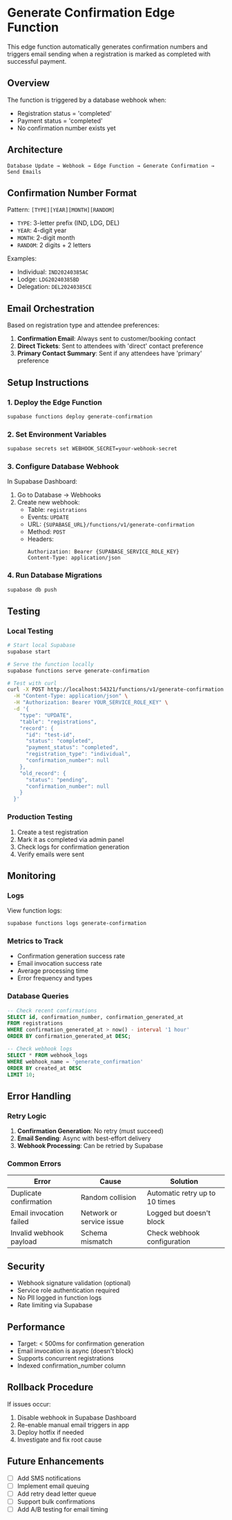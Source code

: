 # Generate Confirmation Edge Function

This edge function automatically generates confirmation numbers and triggers email sending when a registration is marked as completed with successful payment.

## Overview

The function is triggered by a database webhook when:
- Registration status = 'completed'
- Payment status = 'completed'  
- No confirmation number exists yet

## Architecture

```
Database Update → Webhook → Edge Function → Generate Confirmation → Send Emails
```

## Confirmation Number Format

Pattern: `[TYPE][YEAR][MONTH][RANDOM]`

- `TYPE`: 3-letter prefix (IND, LDG, DEL)
- `YEAR`: 4-digit year
- `MONTH`: 2-digit month
- `RANDOM`: 2 digits + 2 letters

Examples:
- Individual: `IND20240385AC`
- Lodge: `LDG20240385BD`
- Delegation: `DEL20240385CE`

## Email Orchestration

Based on registration type and attendee preferences:

1. **Confirmation Email**: Always sent to customer/booking contact
2. **Direct Tickets**: Sent to attendees with 'direct' contact preference
3. **Primary Contact Summary**: Sent if any attendees have 'primary' preference

## Setup Instructions

### 1. Deploy the Edge Function

```bash
supabase functions deploy generate-confirmation
```

### 2. Set Environment Variables

```bash
supabase secrets set WEBHOOK_SECRET=your-webhook-secret
```

### 3. Configure Database Webhook

In Supabase Dashboard:
1. Go to Database → Webhooks
2. Create new webhook:
   - Table: `registrations`
   - Events: `UPDATE`
   - URL: `{SUPABASE_URL}/functions/v1/generate-confirmation`
   - Method: `POST`
   - Headers:
     ```
     Authorization: Bearer {SUPABASE_SERVICE_ROLE_KEY}
     Content-Type: application/json
     ```

### 4. Run Database Migrations

```bash
supabase db push
```

## Testing

### Local Testing

```bash
# Start local Supabase
supabase start

# Serve the function locally
supabase functions serve generate-confirmation

# Test with curl
curl -X POST http://localhost:54321/functions/v1/generate-confirmation \
  -H "Content-Type: application/json" \
  -H "Authorization: Bearer YOUR_SERVICE_ROLE_KEY" \
  -d '{
    "type": "UPDATE",
    "table": "registrations",
    "record": {
      "id": "test-id",
      "status": "completed",
      "payment_status": "completed",
      "registration_type": "individual",
      "confirmation_number": null
    },
    "old_record": {
      "status": "pending",
      "confirmation_number": null
    }
  }'
```

### Production Testing

1. Create a test registration
2. Mark it as completed via admin panel
3. Check logs for confirmation generation
4. Verify emails were sent

## Monitoring

### Logs

View function logs:
```bash
supabase functions logs generate-confirmation
```

### Metrics to Track

- Confirmation generation success rate
- Email invocation success rate
- Average processing time
- Error frequency and types

### Database Queries

```sql
-- Check recent confirmations
SELECT id, confirmation_number, confirmation_generated_at
FROM registrations
WHERE confirmation_generated_at > now() - interval '1 hour'
ORDER BY confirmation_generated_at DESC;

-- Check webhook logs
SELECT * FROM webhook_logs
WHERE webhook_name = 'generate_confirmation'
ORDER BY created_at DESC
LIMIT 10;
```

## Error Handling

### Retry Logic

1. **Confirmation Generation**: No retry (must succeed)
2. **Email Sending**: Async with best-effort delivery
3. **Webhook Processing**: Can be retried by Supabase

### Common Errors

| Error | Cause | Solution |
|-------|-------|----------|
| Duplicate confirmation | Random collision | Automatic retry up to 10 times |
| Email invocation failed | Network or service issue | Logged but doesn't block |
| Invalid webhook payload | Schema mismatch | Check webhook configuration |

## Security

- Webhook signature validation (optional)
- Service role authentication required
- No PII logged in function logs
- Rate limiting via Supabase

## Performance

- Target: < 500ms for confirmation generation
- Email invocation is async (doesn't block)
- Supports concurrent registrations
- Indexed confirmation_number column

## Rollback Procedure

If issues occur:

1. Disable webhook in Supabase Dashboard
2. Re-enable manual email triggers in app
3. Deploy hotfix if needed
4. Investigate and fix root cause

## Future Enhancements

- [ ] Add SMS notifications
- [ ] Implement email queuing
- [ ] Add retry dead letter queue
- [ ] Support bulk confirmations
- [ ] Add A/B testing for email timing